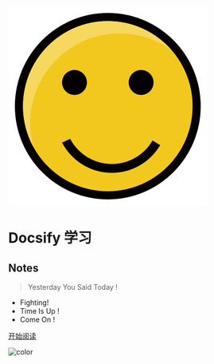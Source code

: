 ![logo](./logo.svg)
# Docsify 学习
## Notes
> Yesterday You Said Today !
* Fighting!
* Time Is Up !
* Come On !

[开始阅读](README)

![color](#f5f5d5)
